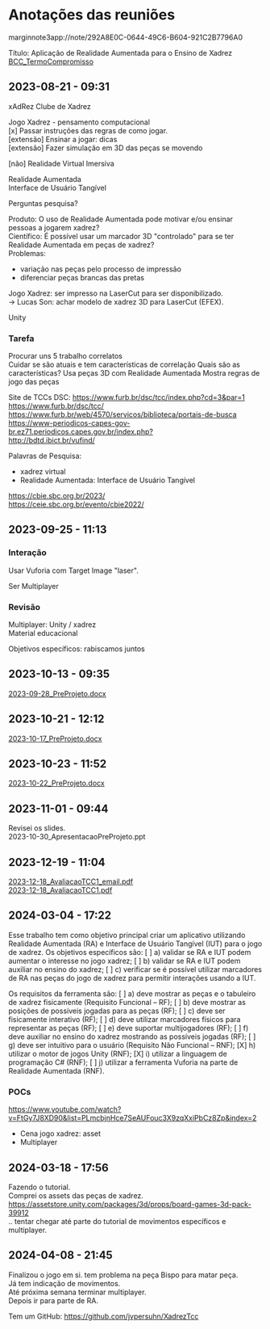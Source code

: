 # Anotações das reuniões  

marginnote3app://note/292A8E0C-0644-49C6-B604-921C2B7796A0  

Título: Aplicação de Realidade Aumentada para o Ensino de Xadrez  
[BCC_TermoCompromisso](../BCC_TermoCompromisso.pdf)  

## 2023-08-21 - 09:31

xAdRez
Clube de Xadrez

Jogo Xadrez - pensamento computacional  
[x] Passar instruções das regras de como jogar.  
\[extensão] Ensinar a jogar: dicas  
\[extensão] Fazer simulação em 3D das peças se movendo  

\[não] Realidade Virtual Imersiva  

Realidade Aumentada  
  Interface de Usuário Tangível  

Perguntas pesquisa?  

Produto: O uso de Realidade Aumentada pode motivar e/ou ensinar pessoas a jogarem xadrez?  
Científico: É possível usar um marcador 3D "controlado" para se ter Realidade Aumentada em peças de xadrez?  
Problemas:

- variação nas peças pelo processo de impressão  
- diferenciar peças brancas das pretas  

Jogo Xadrez: ser impresso na LaserCut para ser disponibilizado.  
  -> Lucas Son: achar modelo de xadrez 3D para LaserCut (EFEX).  

Unity

### Tarefa

Procurar uns 5 trabalho correlatos  
Cuidar se são atuais e tem características de correlação
  Quais são as características?
    Usa peças 3D com Realidade Aumentada
    Mostra regras de jogo das peças

Site de TCCs DSC: <https://www.furb.br/dsc/tcc/index.php?cd=3&par=1>  
<https://www.furb.br/dsc/tcc/>  
<https://www.furb.br/web/4570/servicos/biblioteca/portais-de-busca>  
<https://www-periodicos-capes-gov-br.ez71.periodicos.capes.gov.br/index.php?>  
<http://bdtd.ibict.br/vufind/>  

Palavras de Pesquisa:

- xadrez virtual
- Realidade Aumentada: Interface de Usuário Tangível  

<https://cbie.sbc.org.br/2023/>  
<https://ceie.sbc.org.br/evento/cbie2022/>  

## 2023-09-25 - 11:13

### Interação

Usar Vuforia com Target Image "laser".  

Ser Multiplayer

### Revisão

Multiplayer: Unity / xadrez  
Material educacional

Objetivos específicos: rabiscamos juntos  

## 2023-10-13 - 09:35

[2023-09-28_PreProjeto.docx](2023-09-28_PreProjeto.docx "2023-09-28_PreProjeto.docx")  

## 2023-10-21 - 12:12

[2023-10-17_PreProjeto.docx](2023-10-17_PreProjeto.docx "2023-10-17_PreProjeto.docx")  

## 2023-10-23 - 11:52

[2023-10-22_PreProjeto.docx](2023-10-22_PreProjeto.docx "2023-10-22_PreProjeto.docx")  

## 2023-11-01 - 09:44

Revisei os slides.  
2023-10-30_ApresentacaoPreProjeto.ppt

## 2023-12-19 - 11:04

[2023-12-18_AvaliacaoTCC1_email.pdf](2023-12-18_AvaliacaoTCC1_email.pdf)  
[2023-12-18_AvaliacaoTCC1.pdf](2023-12-18_AvaliacaoTCC1.pdf)  

## 2024-03-04 - 17:22

Esse trabalho tem como objetivo principal criar um aplicativo utilizando Realidade Aumentada (RA) e Interface de Usuário Tangível (IUT) para o jogo de xadrez.
Os objetivos específicos são:
[ ] a) validar se RA e IUT podem aumentar o interesse no jogo xadrez;
[ ] b) validar se RA e IUT podem auxiliar no ensino do xadrez;
[ ] c) verificar se é possível utilizar marcadores de RA nas peças do jogo de xadrez para permitir interações usando a IUT.

Os requisitos da ferramenta são:
[ ] a) deve mostrar as peças e o tabuleiro de xadrez fisicamente (Requisito Funcional – RF);
[ ] b) deve mostrar as posições de possíveis jogadas para as peças (RF);
[ ] c) deve ser fisicamente interativo (RF);
[ ] d) deve utilizar marcadores físicos para representar as peças (RF);
[ ] e) deve suportar multijogadores (RF);
[ ] f) deve auxiliar no ensino do xadrez mostrando as possíveis jogadas (RF);
[ ] g) deve ser intuitivo para o usuário (Requisito Não Funcional – RNF);
[X] h) utilizar o motor de jogos Unity (RNF);
[X] i) utilizar a linguagem de programação C# (RNF);
[ ] j) utilizar a ferramenta Vuforia na parte de Realidade Aumentada (RNF).

### POCs

<https://www.youtube.com/watch?v=FtGy7J8XD90&list=PLmcbjnHce7SeAUFouc3X9zqXxiPbCz8Zp&index=2>  

- Cena jogo xadrez: asset
- Multiplayer

## 2024-03-18 - 17:56

Fazendo o tutorial.  
Comprei os assets das peças de xadrez.  
<https://assetstore.unity.com/packages/3d/props/board-games-3d-pack-39912>  
.. tentar chegar até parte do tutorial de movimentos específicos e multiplayer.  

## 2024-04-08 - 21:45

Finalizou o jogo em si. tem problema na peça Bispo para matar peça.  
Já tem indicação de movimentos.  
Até próxima semana terminar multiplayer.  
Depois ir para parte de RA.  

Tem um GitHub: <https://github.com/jvpersuhn/XadrezTcc>  
